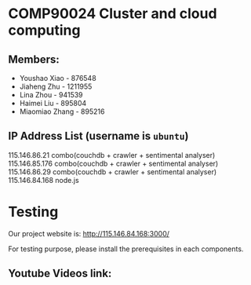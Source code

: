 # COMP90024 Cluster and cloud computing 

## Members:

* Youshao Xiao - 876548
* Jiaheng Zhu - 1211955
* Lina Zhou - 941539
* Haimei Liu - 895804
* Miaomiao Zhang - 895216

## IP Address List (username is `ubuntu`)
115.146.86.21 combo(couchdb + crawler + sentimental analyser)
115.146.85.176 combo(couchdb + crawler + sentimental analyser)
115.146.86.29 combo(couchdb + crawler + sentimental analyser)
115.146.84.168 node.js

# Testing
Our project website is:
http://115.146.84.168:3000/

For testing purpose, please install the prerequisites in each components.

##  Youtube Videos link: